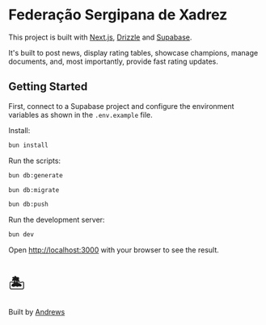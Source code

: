 # Federação Sergipana de Xadrez

This project is built with [Next.js](https://nextjs.org), [Drizzle](https://orm.drizzle.team/docs/get-started) and [Supabase](https://supabase.com/).

It's built to post news, display rating tables, showcase champions, manage documents, and, most importantly, provide fast rating updates.

## Getting Started

First, connect to a Supabase project and configure the environment variables as shown in the `.env.example` file.

Install:

```bash
bun install
```

Run the scripts:

```bash
bun db:generate

bun db:migrate

bun db:push
```

Run the development server:

```bash
bun dev
```

Open [http://localhost:3000](http://localhost:3000) with your browser to see the result.

# 🏝️

Built by [Andrews](https://ndrws.dev/)